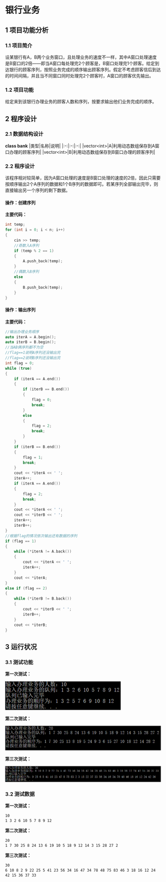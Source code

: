# 银行业务
## 1 项目功能分析
### 1.1 项目简介
设某银行有A，B两个业务窗口，且处理业务的速度不一样，其中A窗口处理速度是B窗口的2倍——即当A窗口每处理完2个顾客是，B窗口处理完1个顾客。给定到达银行的顾客序列，按照业务完成的顺序输出顾客序列。假定不考虑顾客信后到达的时间间隔，并且当不同窗口同时处理完2个顾客时，A窗口的顾客优先输出。
### 1.2 项目功能
给定来到该银行办理业务的顾客人数和序列，按要求输出他们业务完成的顺序。
## 2 程序设计
### 2.1 数据结构设计
**class bank**
|类型|名称|说明|
|:-:|:-:|:-:|
|vector\<int>|A|利用动态数组保存到A窗口办理的顾客序列|
|vector\<int>|B|利用动态数组保存到B窗口办理的顾客序列|
### 2.2 程序设计
该程序相对较简单，因为A窗口处理的速度是B窗口处理的速度的2倍，因此只需要按顺序输出2个A序列的数据和1个B序列的数据即可。若某序列全部输出完毕，则直接输出另一个序列的剩下数据。
#### 操作：创建序列
**主要代码：**
```c
int temp;
for (int i = 0; i < n; i++)
{
    cin >> temp;
    //奇数入A序列
    if (temp % 2 == 1)
    {
        A.push_back(temp);
    }
    //偶数入B序列
    else
    {
        B.push_back(temp);
    }
}
```
#### 操作：输出序列
**主要代码：**
```c
//输出办理业务顺序
auto iterA = A.begin();
auto iterB = B.begin();
//当AB俩序列都不为空
//flag==1说明A序列还没输出完
//flag==2说明B序列还没输出完
int flag = 0;
while (true)
{
    if (iterA == A.end())
    {
        if (iterB == B.end())
        {
            flag = 0;
            break;
        }
        else
        {
            flag = 2;
            break;
        }
    }
    if (iterB == B.end())
    {
        flag = 1;
        break;
    }
    cout << *iterA << ' ';
    iterA++;
    if (iterA == A.end())
    {
        flag = 2;
        break;
    }
    cout << *iterA << ' ';
    cout << *iterB << ' ';
    iterA++;
    iterB++;
}
//根据flag的情况依次输出还有数据的序列
if (flag == 1)
{
    while (*iterA != A.back())
    {
        cout << *iterA << ' ';
        iterA++;
    }
    cout << *iterA;
}
else if (flag == 2)
{
    while (*iterB != B.back())
    {
        cout << *iterB << ' ';
        iterB++;
    }
    cout << *iterB;
}
```
## 3 运行状况
### 3.1 测试功能
**第一次测试：** 

![](pic/51.png)

**第二次测试：**

![](pic/52.png)

**第三次测试：** 

![](pic/53.png)

### 3.2 测试数据
**第一次测试：** 
```
10
1 3 2 6 10 5 7 8 9 12
```
**第二次测试：**
```
20
1 7 30 25 8 24 13 6 19 10 5 18 9 12 14 3 15 28 27 2
```
**第三次测试：** 
```
30
6 10 8 2 9 22 25 5 41 23 56 34 16 47 34 78 48 75 83 46 3 18 16 12 24 42 15 36 37 33 
```